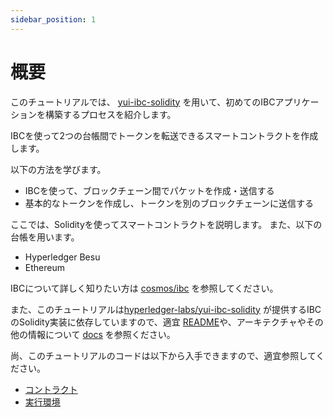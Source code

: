 ```yaml
---
sidebar_position: 1
---
```


# 概要

このチュートリアルでは、
[yui-ibc-solidity](https://github.com/hyperledger-labs/yui-ibc-solidity)
を用いて、初めてのIBCアプリケーションを構築するプロセスを紹介します。

IBCを使って2つの台帳間でトークンを転送できるスマートコントラクトを作成します。

以下の方法を学びます。
- IBCを使って、ブロックチェーン間でパケットを作成・送信する
- 基本的なトークンを作成し、トークンを別のブロックチェーンに送信する

ここでは、Solidityを使ってスマートコントラクトを説明します。
また、以下の台帳を用います。
- Hyperledger Besu
- Ethereum

IBCについて詳しく知りたい方は
[cosmos/ibc](https://github.com/cosmos/ibc)
を参照してください。

また、このチュートリアルは[hyperledger-labs/yui-ibc-solidity](https://github.com/hyperledger-labs/yui-ibc-solidity)
が提供するIBCのSolidity実装に依存していますので、適宜
[README](https://github.com/hyperledger-labs/yui-ibc-solidity#readme)や、アーキテクチャやその他の情報について
[docs](https://github.com/hyperledger-labs/yui-ibc-solidity/tree/main/docs)
を参照ください。

尚、このチュートリアルのコードは以下から入手できますので、適宜参照してください。
- [コントラクト](https://github.com/hyperledger-labs/yui-docs/tree/main/contracts/minitoken/solidity)
- [実行環境](https://github.com/hyperledger-labs/yui-docs/tree/main/samples/minitoken-besu-ethereum)
